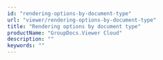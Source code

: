 ```yaml
---
id: "rendering-options-by-document-type"
url: "viewer/rendering-options-by-document-type"
title: "Rendering options by document type"
productName: "GroupDocs.Viewer Cloud"
description: ""
keywords: ""
---
```



